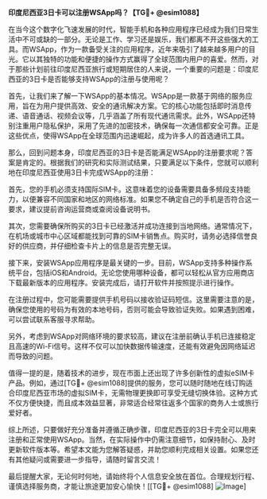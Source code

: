 **印度尼西亚3日卡可以注册WSApp吗？【TG💪+ @esim1088】**

在当今这个数字化飞速发展的时代，智能手机和各种应用程序已经成为我们日常生活中不可或缺的一部分。无论是工作、学习还是娱乐，我们都离不开这些强大的工具。而WSApp，作为一款备受关注的应用程序，近年来吸引了越来越多用户的目光。它以其独特的功能和便捷的操作方式赢得了全球范围内用户的喜爱。然而，对于那些计划前往印度尼西亚旅行或短期居住的人来说，一个重要的问题是：印度尼西亚的3日卡是否能够支持WSApp的注册与使用呢？

首先，让我们来了解一下WSApp的基本情况。WSApp是一款基于网络的服务应用，旨在为用户提供高效、安全的通讯解决方案。它的核心功能包括即时消息传递、语音通话、视频会议等，几乎涵盖了所有现代通讯需求。此外，WSApp还特别注重用户隐私保护，采用了先进的加密技术，确保每一次通信都安全可靠。正是这些优点，使得WSApp在全球范围内迅速崛起，成为许多人的首选通讯工具。

那么，回到问题本身，印度尼西亚的3日卡是否能满足WSApp的注册要求呢？答案是肯定的。根据我们的研究和实际测试结果，只要满足以下条件，您就可以顺利地在印度尼西亚使用3日卡完成WSApp的注册：

首先，您的手机必须支持国际SIM卡。这意味着您的设备需要具备多频段支持能力，以便兼容不同国家和地区的网络标准。如果您不确定自己的手机是否符合这一要求，建议提前咨询运营商或查阅设备说明书。

其次，您需要确保所购买的3日卡已经激活并成功连接到当地网络。通常情况下，在机场或城市中心区域都能找到可靠的SIM卡销售点。购买时，请务必选择信誉良好的供应商，并仔细检查卡片上的信息是否完整无误。

接下来，安装WSApp应用程序是最关键的一步。目前，WSApp支持多种操作系统平台，包括iOS和Android。无论您使用哪种设备，都可以轻松从官方应用商店下载最新版本的应用程序。安装完成后，请打开软件并按照提示进行操作。

在注册过程中，您可能需要提供手机号码以接收验证码短信。这里需要注意的是，确保您使用的号码为有效的本地号码，否则可能会导致验证失败。如果遇到困难，可以尝试联系客服寻求帮助。

另外，考虑到WSApp对网络环境的要求较高，建议在注册前确认手机已连接稳定且高速的Wi-Fi信号。这样不仅可以加快数据传输速度，还能有效避免因网络延迟而导致的问题。

值得一提的是，随着技术的进步，现在市面上还出现了许多创新性的虚拟eSIM卡产品。例如，通过[TG💪+ @esim1088]提供的服务，您可以随时随地在线订购适合印度尼西亚市场的虚拟SIM卡，无需物理更换即可享受无缝切换体验。这种方式不仅方便快捷，而且成本效益显著，非常适合经常往返多个国家的商务人士或旅行爱好者。

综上所述，只要做好充分准备并遵循正确步骤，印度尼西亚的3日卡完全可以用来注册和正常使用WSApp。当然，在实际操作中仍需注意细节，如保持耐心、及时更新软件版本等。希望本文能为您解答疑惑，并助您顺利完成相关设置。如果您还有其他疑问或需要进一步指导，请随时留言交流！

最后提醒大家，无论何时何地，请始终将个人信息安全放在首位。合理规划行程、谨慎选择服务商，才能让旅途更加安心愉快！[[TG💪+ @esim1088] ![Image](https://i.postimg.cc/4NQfJmqS/Snipaste-2025-05-13-00-14-12.png)]